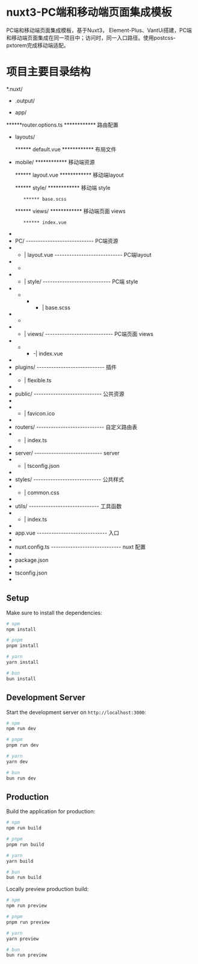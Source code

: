 # nuxt3-PC端和移动端页面集成模板

PC端和移动端页面集成模板，基于Nuxt3， Element-Plus、VantUi搭建，PC端和移动端页面集成在同一项目中；访问时，同一入口路径。使用postcss-pxtorem完成移动端适配。


# 项目主要目录结构
*.nuxt/

* .output/

* app/

******router.options.ts      ************ 路由配置

* layouts/

  ****** default.vue         ************ 布局文件

* mobile/                    ************ 移动端资源

  ****** layout.vue          ************ 移动端layout

  ****** style/              ************ 移动端 style

         ****** base.scss

  ****** views/              ************ 移动端页面 views

         ****** index.vue
-
- PC/                     ---------------------------- PC端资源
- - | layout.vue          ---------------------------- PC端layout
- -
- - | style/              ---------------------------- PC端 style
- - - - | base.scss
- -
- - | views/              ---------------------------- PC端页面 views
- - - -| index.vue
-
- plugins/                ---------------------------- 插件
- - | flexible.ts
-
- public/                 ---------------------------- 公共资源
-
- - | favicon.ico
-
- routers/                ---------------------------- 自定义路由表
- - | index.ts
-
- server/                 ---------------------------- server
- - | tsconfig.json
-
- styles/                 ---------------------------- 公共样式
- - | common.css
-
- utils/                  ----------------------------- 工具函数
- - | index.ts
-
- app.vue                 ----------------------------- 入口
-
- nuxt.config.ts          ----------------------------- nuxt 配置
-
- package.json
-
- tsconfig.json
-

## Setup

Make sure to install the dependencies:

```bash
# npm
npm install

# pnpm
pnpm install

# yarn
yarn install

# bun
bun install
```

## Development Server

Start the development server on `http://localhost:3000`:

```bash
# npm
npm run dev

# pnpm
pnpm run dev

# yarn
yarn dev

# bun
bun run dev
```

## Production

Build the application for production:

```bash
# npm
npm run build

# pnpm
pnpm run build

# yarn
yarn build

# bun
bun run build
```

Locally preview production build:

```bash
# npm
npm run preview

# pnpm
pnpm run preview

# yarn
yarn preview

# bun
bun run preview
```

